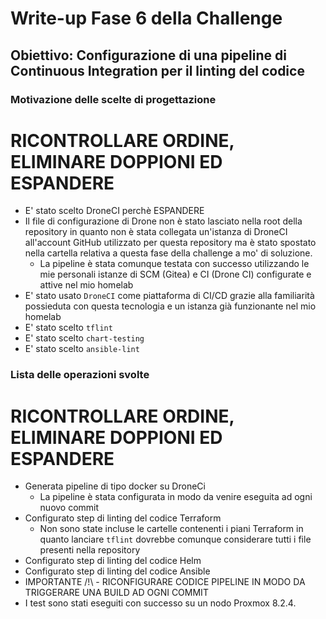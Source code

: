 # Write-up Fase 6 della Challenge

## Obiettivo: Configurazione di una pipeline di Continuous Integration per il linting del codice

### Motivazione delle scelte di progettazione

# RICONTROLLARE ORDINE, ELIMINARE DOPPIONI ED ESPANDERE

- E' stato scelto DroneCI perchè ESPANDERE
- Il file di configurazione di Drone non è stato lasciato nella root della repository in quanto non è stata collegata un'istanza di DroneCI all'account GitHub utilizzato per questa repository ma è stato spostato nella cartella relativa a questa fase della challenge a mo' di soluzione.
    - La pipeline è stata comunque testata con successo utilizzando le mie personali istanze di SCM (Gitea) e CI (Drone CI) configurate e attive nel mio homelab
- E' stato usato `DroneCI` come piattaforma di CI/CD grazie alla familiarità possieduta con questa tecnologia e un istanza già funzionante nel mio homelab
- E' stato scelto `tflint`
- E' stato scelto `chart-testing`
- E' stato scelto `ansible-lint`

### Lista delle operazioni svolte

# RICONTROLLARE ORDINE, ELIMINARE DOPPIONI ED ESPANDERE

- Generata pipeline di tipo docker su DroneCi
    - La pipeline è stata configurata in modo da venire eseguita ad ogni nuovo commit
- Configurato step di linting del codice Terraform
    - Non sono state incluse le cartelle contenenti i piani Terraform in quanto lanciare `tflint` dovrebbe comunque considerare tutti i file presenti nella repository
- Configurato step di linting del codice Helm
- Configurato step di linting del codice Ansible
- IMPORTANTE /!\\ - RICONFIGURARE CODICE PIPELINE IN MODO DA TRIGGERARE UNA BUILD AD OGNI COMMIT
- I test sono stati eseguiti con successo su un nodo Proxmox 8.2.4.